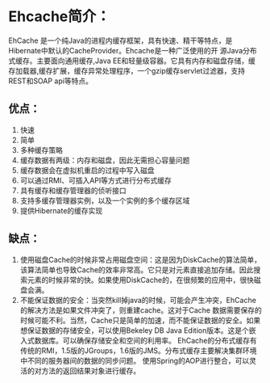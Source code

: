 # Ehcache简介：
EhCache 是一个纯Java的进程内缓存框架，具有快速、精干等特点，是Hibernate中默认的CacheProvider。Ehcache是一种广泛使用的开 源Java分布式缓存。主要面向通用缓存,Java EE和轻量级容器。它具有内存和磁盘存储，缓存加载器,缓存扩展，缓存异常处理程序，一个gzip缓存servlet过滤器，支持REST和SOAP api等特点。

## 优点： 
1. 快速 
2. 简单 
3. 多种缓存策略 
4. 缓存数据有两级：内存和磁盘，因此无需担心容量问题 
5. 缓存数据会在虚拟机重启的过程中写入磁盘 
6. 可以通过RMI、可插入API等方式进行分布式缓存 
7. 具有缓存和缓存管理器的侦听接口 
8. 支持多缓存管理器实例，以及一个实例的多个缓存区域 
9. 提供Hibernate的缓存实现

## 缺点： 
1. 使用磁盘Cache的时候非常占用磁盘空间：这是因为DiskCache的算法简单，该算法简单也导致Cache的效率非常高。它只是对元素直接追加存储。因此搜索元素的时候非常的快。如果使用DiskCache的，在很频繁的应用中，很快磁盘会满。 
2. 不能保证数据的安全：当突然kill掉java的时候，可能会产生冲突，EhCache的解决方法是如果文件冲突了，则重建cache。这对于Cache 数据需要保存的时候可能不利。当然，Cache只是简单的加速，而不能保证数据的安全。如果想保证数据的存储安全，可以使用Bekeley DB Java Edition版本。这是个嵌入式数据库。可以确保存储安全和空间的利用率。
EhCache的分布式缓存有传统的RMI，1.5版的JGroups，1.6版的JMS。分布式缓存主要解决集群环境中不同的服务器间的数据的同步问题。
使用Spring的AOP进行整合，可以灵活的对方法的返回结果对象进行缓存。